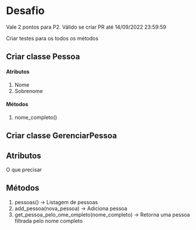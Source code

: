 # Desafio
Vale 2 pontos para P2. Válido se criar PR até 14/09/2022 23:59:59

Criar testes para os todos os métodos

## Criar classe Pessoa

#### Atributos
1. Nome
2. Sobrenome

#### Métodos
1. nome_completo()

## Criar classe GerenciarPessoa

## Atributos
O que precisar

## Métodos
1. pessoas() -> Listagem de pessoas
2. add_pessoa(nova_pessoa) -> Adiciona pessoa
3. get_pessoa_pelo_ome_ompleto(nome_completo) -> Retorna uma pessoa filtrada pelo nome completo


